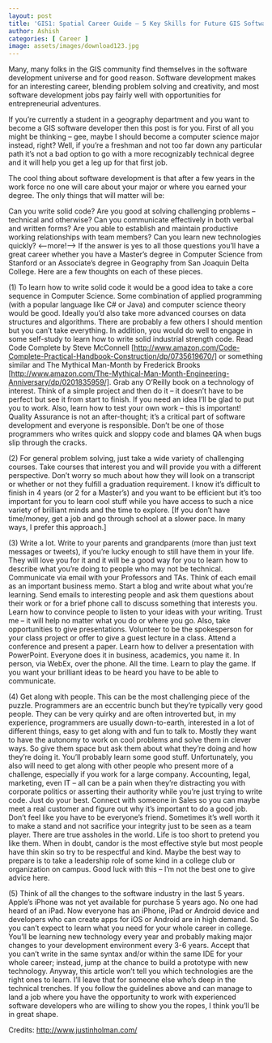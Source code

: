 ```yaml
---
layout: post
title: 'GIS1: Spatial Career Guide – 5 Key Skills for Future GIS Software Developers'
author: Ashish
categories: [ Career ]
image: assets/images/download123.jpg
---
```

Many, many folks in the GIS community find themselves in the software development universe and for good reason. Software development makes for an interesting career, blending problem solving and creativity, and most software development jobs pay fairly well with opportunities for entrepreneurial adventures.

If you’re currently a student in a geography department and you want to become a GIS software developer then this post is for you. First of all you might be thinking – gee, maybe I should become a computer science major instead, right? Well, if you’re a freshman and not too far down any particular path it’s not a bad option to go with a more recognizably technical degree and it will help you get a leg up for that first job.

The cool thing about software development is that after a few years in the work force no one will care about your major or where you earned your degree. The only things that will matter will be:

Can you write solid code?
Are you good at solving challenging problems – technical and otherwise?
Can you communicate effectively in both verbal and written forms?
Are you able to establish and maintain productive working relationships with team members?
Can you learn new technologies quickly?
<--more!-->
If the answer is yes to all those questions you’ll have a great career whether you have a Master’s degree in Computer Science from Stanford or an Associate’s degree in Geography from San Joaquin Delta College. Here are a few thoughts on each of these pieces.

(1) To learn how to write solid code it would be a good idea to take a core sequence in Computer Science. Some combination of applied programming (with a popular language like C# or Java) and computer science theory would be good. Ideally you’d also take more advanced courses on data structures and algorithms. There are probably a few others I should mention but you can’t take everything. In addition, you would do well to engage in some self-study to learn how to write solid industrial strength code. Read Code Complete by Steve McConnell [http://www.amazon.com/Code-Complete-Practical-Handbook-Construction/dp/0735619670/] or something similar and The Mythical Man-Month by Frederick Brooks [http://www.amazon.com/The-Mythical-Man-Month-Engineering-Anniversary/dp/0201835959/]. Grab any O’Reilly book on a technology of interest. Think of a simple project and then do it – it doesn’t have to be perfect but see it from start to finish. If you need an idea I’ll be glad to put you to work. Also, learn how to test your own work – this is important! Quality Assurance is not an after-thought; it’s a critical part of software development and everyone is responsible. Don’t be one of those programmers who writes quick and sloppy code and blames QA when bugs slip through the cracks.

(2) For general problem solving, just take a wide variety of challenging courses. Take courses that interest you and will provide you with a different perspective. Don’t worry so much about how they will look on a transcript or whether or not they fulfill a graduation requirement. I know it’s difficult to finish in 4 years (or 2 for a Master’s) and you want to be efficient but it’s too important for you to learn cool stuff while you have access to such a nice variety of brilliant minds and the time to explore. [If you don’t have time/money, get a job and go through school at a slower pace. In many ways, I prefer this approach.]

(3) Write a lot. Write to your parents and grandparents (more than just text messages or tweets), if you’re lucky enough to still have them in your life. They will love you for it and it will be a good way for you to learn how to describe what you’re doing to people who may not be technical. Communicate via email with your Professors and TAs. Think of each email as an important business memo. Start a blog and write about what you’re learning. Send emails to interesting people and ask them questions about their work or for a brief phone call to discuss something that interests you. Learn how to convince people to listen to your ideas with your writing. Trust me – it will help no matter what you do or where you go. Also, take opportunities to give presentations. Volunteer to be the spokesperson for your class project or offer to give a guest lecture in a class. Attend a conference and present a paper. Learn how to deliver a presentation with PowerPoint. Everyone does it in business, academics, you name it. In person, via WebEx, over the phone. All the time. Learn to play the game. If you want your brilliant ideas to be heard you have to be able to communicate.

(4) Get along with people. This can be the most challenging piece of the puzzle. Programmers are an eccentric bunch but they’re typically very good people. They can be very quirky and are often introverted but, in my experience, programmers are usually down-to-earth, interested in a lot of different things, easy to get along with and fun to talk to. Mostly they want to have the autonomy to work on cool problems and solve them in clever ways. So give them space but ask them about what they’re doing and how they’re doing it. You’ll probably learn some good stuff. Unfortunately, you also will need to get along with other people who present more of a challenge, especially if you work for a large company. Accounting, legal, marketing, even IT – all can be a pain when they’re distracting you with corporate politics or asserting their authority while you’re just trying to write code. Just do your best. Connect with someone in Sales so you can maybe meet a real customer and figure out why it’s important to do a good job. Don’t feel like you have to be everyone’s friend. Sometimes it’s well worth it to make a stand and not sacrifice your integrity just to be seen as a team player. There are true assholes in the world. Life is too short to pretend you like them. When in doubt, candor is the most effective style but most people have thin skin so try to be respectful and kind. Maybe the best way to prepare is to take a leadership role of some kind in a college club or organization on campus. Good luck with this – I’m not the best one to give advice here.

(5) Think of all the changes to the software industry in the last 5 years. Apple’s iPhone was not yet available for purchase 5 years ago. No one had heard of an iPad. Now everyone has an iPhone, iPad or Android device and developers who can create apps for iOS or Android are in high demand. So you can’t expect to learn what you need for your whole career in college. You’ll be learning new technology every year and probably making major changes to your development environment every 3-6 years. Accept that you can’t write in the same syntax and/or within the same IDE for your whole career; instead, jump at the chance to build a prototype with new technology.
Anyway, this article won’t tell you which technologies are the right ones to learn. I’ll leave that for someone else who’s deep in the technical trenches.
If you follow the guidelines above and can manage to land a job where you have the opportunity to work with experienced software developers who are willing to show you the ropes, I think you’ll be in great shape.

Credits: http://www.justinholman.com/
